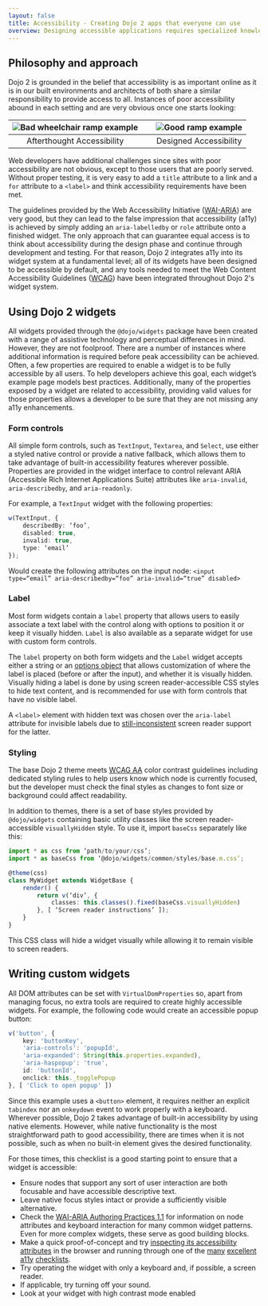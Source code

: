 ```yaml
---
layout: false
title: Accessibility - Creating Dojo 2 apps that everyone can use
overview: Designing accessible applications requires specialized knowledge that many developers do not have. Dojo 2 seeks to ensure that applications can be used by everyone by simplifying the process as much as possible. This article discusses how to use Dojo 2 to make highly accessible applications.
---
```


## Philosophy and approach

Dojo 2 is grounded in the belief that accessibility is as important online as it is in our built environments and architects of both share a similar responsibility to provide access to all. Instances of poor accessibility abound in each setting and are very obvious once one starts looking:

| ![Bad wheelchair ramp example](https://smhigley.github.io/assets/ramp-bad.jpg)  | &nbsp; | ![Good ramp example](https://smhigley.github.io/assets/ramp-good.jpg) |
|:---:|:---:|:---:|
| Afterthought Accessibility | &nbsp; | Designed Accessibility |

Web developers have additional challenges since sites with poor accessibility are not obvious, except to those users that are poorly served. Without proper testing, it is very easy to add a `title` attribute to a link and a `for` attribute to a `<label>` and think accessibility requirements have been met.

The guidelines provided by the Web Accessibility Initiative ([WAI-ARIA](https://www.w3.org/WAI/intro/aria)) are very good, but they can lead to the false impression that accessibility (a11y) is achieved by simply adding an `aria-labelledby` or `role` attribute onto a finished widget. The only approach that can guarantee equal access is to think about accessibility during the design phase and continue through development and testing. For that reason, Dojo 2 integrates a11y into its widget system at a fundamental level; all of its widgets have been designed to be accessible by default, and any tools needed to meet the Web Content Accessibility Guidelines ([WCAG](https://www.w3.org/WAI/intro/wcag)) have been integrated throughout Dojo 2's widget system.

## Using Dojo 2 widgets

All widgets provided through the `@dojo/widgets` package have been created with a range of assistive technology and perceptual differences in mind. However, they are not foolproof. There are a number of instances where additional information is required before peak accessibility can be achieved. Often, a few properties are required to enable a widget is to be fully accessible by all users. To help developers achieve this goal, each widget’s example page models best practices. Additionally, many of the properties exposed by a widget are related to accessibility, providing valid values for those properties allows a developer to be sure that they are not missing any a11y enhancements.

### Form controls

All simple form controls, such as `TextInput`, `Textarea`, and `Select`, use either a styled native control or provide a native fallback, which allows them to take advantage of built-in accessibility features wherever possible. Properties are provided in the widget interface to control relevant ARIA (Accessible Rich Internet Applications Suite) attributes like `aria-invalid`, `aria-describedby`, and `aria-readonly`.

For example, a `TextInput` widget with the following properties:

```ts
w(TextInput, {
    describedBy: ‘foo’,
    disabled: true,
    invalid: true,
    type: ‘email’
});
```

Would create the following attributes on the input node:
`<input type=“email” aria-describedby=“foo” aria-invalid=“true” disabled>`

### Label

Most form widgets contain a `label` property that allows users to easily associate a text label with the control along with options to position it or keep it visually hidden. `Label` is also available as a separate widget for use with custom form controls.

The `label` property on both form widgets and the `Label` widget accepts either a string or an [options object](https://github.com/dojo/widgets/blob/master/src/label/Label.ts#L13-17) that allows customization of where the label is placed (before or after the input), and whether it is visually hidden. Visually hiding a label is done by using screen reader-accessible CSS styles to hide text content, and is recommended for use with form controls that have no visible label.

A `<label>` element with hidden text was chosen over the `aria-label` attribute for invisible labels due to [still-inconsistent](https://www.powermapper.com/tests/screen-readers/labelling/input-text-aria-label/) screen reader support for the latter.

### Styling

The base Dojo 2 theme meets [WCAG AA](https://www.w3.org/TR/WCAG20/#conformance-reqs) color contrast guidelines including dedicated styling rules to help users know which node is currently focused, but the developer must check the final styles as changes to font size or background could affect readability.

In addition to themes, there is a set of base styles provided by `@dojo/widgets` containing basic utility classes like the screen reader-accessible `visuallyHidden` style. To use it, import `baseCss` separately like this:

```ts
import * as css from ‘path/to/your/css’;
import * as baseCss from ‘@dojo/widgets/common/styles/base.m.css’;

@theme(css)
class MyWidget extends WidgetBase {
    render() {
        return v(‘div’, {
            classes: this.classes().fixed(baseCss.visuallyHidden)
        }, [ ‘Screen reader instructions’ ]);
    }
}
```

This CSS class will hide a widget visually while allowing it to remain visible to screen readers.

## Writing custom widgets

All DOM attributes can be set with `VirtualDomProperties` so, apart from managing focus, no extra tools are required to create highly accessible widgets. For example, the following code would create an accessible popup button:

```ts
v('button', {
    key: 'buttonKey',
    'aria-controls': 'popupId',
    'aria-expanded': String(this.properties.expanded),
    'aria-haspopup': 'true',
    id: 'buttonId',
    onclick: this._togglePopup
}, [ 'Click to open popup' ])
```

Since this example uses a `<button>` element, it requires neither an explicit `tabindex` nor an `onkeydown` event to work properly with a keyboard. Wherever possible, Dojo 2 takes advantage of built-in accessibility by using native elements. However, while native functionality is the most straightforward path to good accessibility, there are times when it is not possible, such as when no built-in element gives the desired functionality.

For those times, this checklist is a good starting point to ensure that a widget is accessible:

- Ensure nodes that support any sort of user interaction are both focusable and have accessible descriptive text.
- Leave native focus styles intact or provide a sufficiently visible alternative.
- Check the [WAI-ARIA Authoring Practices 1.1](https://www.w3.org/TR/wai-aria-practices-1.1) for information on node attributes and keyboard interaction for many common widget patterns. Even for more complex widgets, these serve as good building blocks.
- Make a quick proof-of-concept and try [inspecting its accessibility attributes](http://khan.github.io/tota11y/) in the browser and running through one of the [many](https://medium.com/@addyosmani/accessible-ui-components-for-the-web-39e727101a67) [excellent](http://www-03.ibm.com/able/guidelines/ci162/accessibility_checklist.html) [a11y](https://www.wuhcag.com/wcag-checklist/) [checklists](https://ebay.gitbooks.io/oatmeal/content/).
- Try operating the widget with only a keyboard and, if possible, a screen reader.
- If applicable, try turning off your sound.
- Look at your widget with high contrast mode enabled
